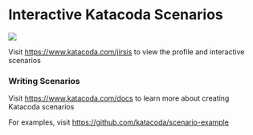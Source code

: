 # Interactive Katacoda Scenarios

[![](http://shields.katacoda.com/katacoda/jirsis/count.svg)](https://www.katacoda.com/jirsis "Get your profile on Katacoda.com")

Visit https://www.katacoda.com/jirsis to view the profile and interactive scenarios

### Writing Scenarios
Visit https://www.katacoda.com/docs to learn more about creating Katacoda scenarios

For examples, visit https://github.com/katacoda/scenario-example
